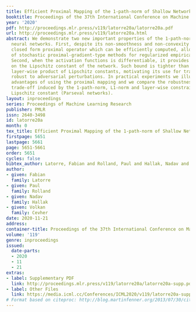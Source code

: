 ```yaml
---
title: Efficient Proximal Mapping of the 1-path-norm of Shallow Networks
booktitle: Proceedings of the 37th International Conference on Machine Learning
year: '2020'
pdf: http://proceedings.mlr.press/v119/latorre20a/latorre20a.pdf
url: http://proceedings.mlr.press/v119/latorre20a.html
abstract: We demonstrate two new important properties of the 1-path-norm of shallow
  neural networks. First, despite its non-smoothness and non-convexity it allows a
  closed form proximal operator which can be efficiently computed, allowing the use
  of stochastic proximal-gradient-type methods for regularized empirical risk minimization.
  Second, when the activation functions is differentiable, it provides an upper bound
  on the Lipschitz constant of the network. Such bound is tighter than the trivial
  layer-wise product of Lipschitz constants, motivating its use for training networks
  robust to adversarial perturbations. In practical experiments we illustrate the
  advantages of using the proximal mapping and we compare the robustness-accuracy
  trade-off induced by the 1-path-norm, L1-norm and layer-wise constraints on the
  Lipschitz constant (Parseval networks).
layout: inproceedings
series: Proceedings of Machine Learning Research
publisher: PMLR
issn: 2640-3498
id: latorre20a
month: 0
tex_title: Efficient Proximal Mapping of the 1-path-norm of Shallow Networks
firstpage: 5651
lastpage: 5661
page: 5651-5661
order: 5651
cycles: false
bibtex_author: Latorre, Fabian and Rolland, Paul and Hallak, Nadav and Cevher, Volkan
author:
- given: Fabian
  family: Latorre
- given: Paul
  family: Rolland
- given: Nadav
  family: Hallak
- given: Volkan
  family: Cevher
date: 2020-11-21
address: 
container-title: Proceedings of the 37th International Conference on Machine Learning
volume: '119'
genre: inproceedings
issued:
  date-parts:
  - 2020
  - 11
  - 21
extras:
- label: Supplementary PDF
  link: http://proceedings.mlr.press/v119/latorre20a/latorre20a-supp.pdf
- label: Other Files
  link: https://media.icml.cc/Conferences/ICML2020/v119/latorre20a-supp.zip
# Format based on citeproc: http://blog.martinfenner.org/2013/07/30/citeproc-yaml-for-bibliographies/
---
```

